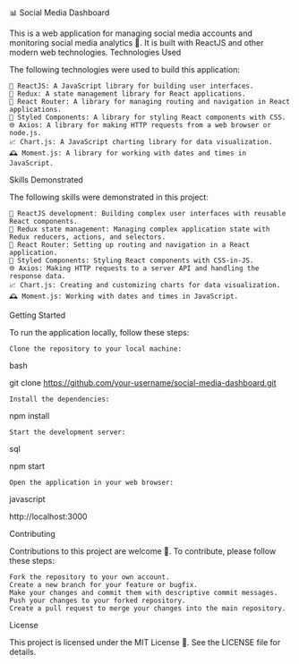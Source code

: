 📊 Social Media Dashboard

This is a web application for managing social media accounts and monitoring social media analytics 🚀. It is built with ReactJS and other modern web technologies.
Technologies Used

The following technologies were used to build this application:

    🌟 ReactJS: A JavaScript library for building user interfaces.
    🚀 Redux: A state management library for React applications.
    🚦 React Router: A library for managing routing and navigation in React applications.
    💅 Styled Components: A library for styling React components with CSS.
    🌐 Axios: A library for making HTTP requests from a web browser or node.js.
    📈 Chart.js: A JavaScript charting library for data visualization.
    🕰️ Moment.js: A library for working with dates and times in JavaScript.

Skills Demonstrated

The following skills were demonstrated in this project:

    🌟 ReactJS development: Building complex user interfaces with reusable React components.
    🚀 Redux state management: Managing complex application state with Redux reducers, actions, and selectors.
    🚦 React Router: Setting up routing and navigation in a React application.
    💅 Styled Components: Styling React components with CSS-in-JS.
    🌐 Axios: Making HTTP requests to a server API and handling the response data.
    📈 Chart.js: Creating and customizing charts for data visualization.
    🕰️ Moment.js: Working with dates and times in JavaScript.

Getting Started

To run the application locally, follow these steps:

    Clone the repository to your local machine:

bash

git clone https://github.com/your-username/social-media-dashboard.git

    Install the dependencies:

npm install

    Start the development server:

sql

npm start

    Open the application in your web browser:

javascript

http://localhost:3000

Contributing

Contributions to this project are welcome 🤝. To contribute, please follow these steps:

    Fork the repository to your own account.
    Create a new branch for your feature or bugfix.
    Make your changes and commit them with descriptive commit messages.
    Push your changes to your forked repository.
    Create a pull request to merge your changes into the main repository.

License

This project is licensed under the MIT License 📜. See the LICENSE file for details.
